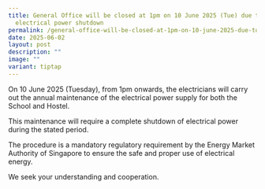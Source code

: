 ```yaml
---
title: General Office will be closed at 1pm on 10 June 2025 (Tue) due to
  electrical power shutdown
permalink: /general-office-will-be-closed-at-1pm-on-10-june-2025-due-to-electrical-power-shutdown/
date: 2025-06-02
layout: post
description: ""
image: ""
variant: tiptap
---
```

<p>On 10 June 2025 (Tuesday), from 1pm onwards, the electricians will carry
out the annual maintenance of the electrical power supply for both the
School and Hostel.</p>
<p>This maintenance will require a complete shutdown of electrical power
during the stated period.</p>
<p>The procedure is a mandatory regulatory requirement by the Energy Market
Authority of Singapore to ensure the safe and proper use of electrical
energy.</p>
<p>We seek your understanding and cooperation.</p>
